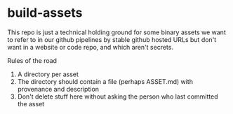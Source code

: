 # build-assets

This repo is just a technical holding ground for some binary assets we want to refer to in our
github pipelines by stable github hosted URLs but don't want in a website or code repo, and which
aren't secrets.

Rules of the road

1. A directory per asset
2. The directory should contain a file (perhaps ASSET.md) with provenance and description
3. Don't delete stuff here without asking the person who last committed the asset

